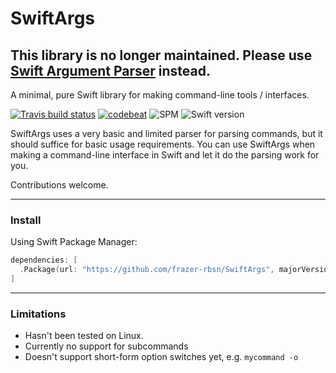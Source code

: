 # SwiftArgs

**This library is no longer maintained. Please use [Swift Argument Parser](https://github.com/apple/swift-argument-parser) instead.**
---
A minimal, pure Swift library for making command-line tools / interfaces.

[![Travis build status](https://travis-ci.org/frazer-rbsn/SwiftArgs.svg?branch=master)](https://travis-ci.org/frazer-rbsn/SwiftArgs)
[![codebeat](https://codebeat.co/badges/50ae3c45-d0f4-4a10-be51-0b33831d6ad0)](https://codebeat.co/projects/github-com-frazer-rbsn-swiftargs)
![SPM](https://img.shields.io/badge/Swift%20Package%20Manager-Compatible-brightgreen.svg)
![Swift version](https://img.shields.io/badge/Swift-5-orange.svg)

SwiftArgs uses a very basic and limited parser for parsing commands, but it should suffice for basic usage requirements.
You can use SwiftArgs when making a command-line interface in Swift and let it do the parsing work for you.

Contributions welcome.

---

### Install

Using Swift Package Manager:

```swift
dependencies: [
  .Package(url: "https://github.com/frazer-rbsn/SwiftArgs", majorVersion: 1.1),
]
```

---

### Limitations

* Hasn't been tested on Linux.
* Currently no support for subcommands
* Doesn't support short-form option switches yet, e.g. `mycommand -o`
